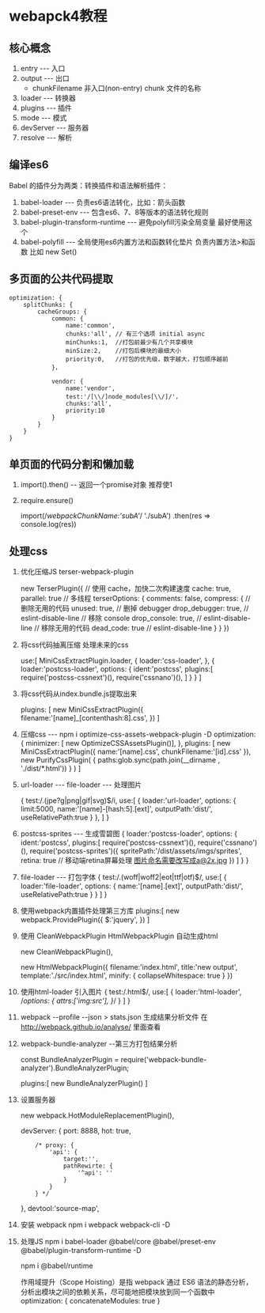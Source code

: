 # webapck4教程

## 核心概念

1. entry     --- 入口
2. output    --- 出口
   * chunkFilename 非入口(non-entry) chunk 文件的名称
3. loader    --- 转换器
4. plugins   --- 插件
5. mode      --- 模式
6. devServer --- 服务器
7. resolve   --- 解析

## 编译es6

 Babel 的插件分为两类：转换插件和语法解析插件：

 1. babel-loader        ---         负责es6语法转化，比如：箭头函数
 2. babel-preset-env    ---         包含es6、7、8等版本的语法转化规则
 3. babel-plugin-transform-runtime --- 避免polyfill污染全局变量 最好使用这个
 4. babel-polyfill      ---         全局使用es6内置方法和函数转化垫片 负责内置方法>和函数 比如 new Set()

## 多页面的公共代码提取

    optimization: {
        splitChunks: {
            cacheGroups: {
                common: {
                    name:'common',
                    chunks:'all', // 有三个选项 initial async
                    minChunks:1,  //打包前最少有几个共享模块
                    minSize:2,    //打包后模块的最细大小
                    priority:0,   //打包的优先级，数字越大，打包顺序越前
                }，

                vendor: {
                    name:'vendor',
                    test:'/[\\/]node_modules[\\/]/'，
                    chunks:'all',
                    priority:10
                }
            }
        }
    }

## 单页面的代码分割和懒加载

1. import().then()      --  返回一个promise对象  推荐使1
2. require.ensure()

    import(/*webpackChunkName:'subA'*/ './subA')
    .then(res => console.log(res))

## 处理css

1. 优化压缩JS terser-webpack-plugin

    new TerserPlugin({
    // 使用 cache，加快二次构建速度
        cache: true,
        parallel: true   // 多线程
        terserOptions: {
            comments: false,
            compress: {
                // 删除无用的代码
                unused: true,
                // 删掉 debugger
                drop_debugger: true, // eslint-disable-line
                // 移除 console
                drop_console: true, // eslint-disable-line
                // 移除无用的代码
                dead_code: true // eslint-disable-line
            }
        }
    })
2. 将css代码抽离压缩 处理未来的css

    use:[
        MiniCssExtractPlugin.loader,
        {
            loader:'css-loader',
        },
        {
            loader:'postcss-loader',
            options: {
                ident:'postcss',
                plugins:[
                    require('postcss-cssnext')(),
                    require('cssnano')(),
                ]
            }
        }
    ]

3. 将css代码从index.bundle.js提取出来

    plugins: [
            new MiniCssExtractPlugin({
                filename:'[name]_[contenthash:8].css',
            })
        ]

4. 压缩css  ---    npm i optimize-css-assets-webpack-plugin -D
    optimization: {
        minimizer: [ new OptimizeCSSAssetsPlugin()],
    },
    plugins: [
            new MiniCssExtractPlugin({
                name:'[name].css',
                chunkFilename:'[id].css'
            }),
            new PurifyCssPlugin(
                {
                    paths:glob.sync(path.join(__dirname , './dist/*.html'))
                }
            )
        ]

5. url-loader  --- file-loader  --- 处理图片

    {
        test:/\.(jpe?g|png|gif|svg)$/i,
        use:[
            {
                loader:'url-loader',
                options: {
                    limit:5000,
                    name:'[name]-[hash:5].[ext]',
                    outputPath:'dist/',
                    useRelativePath:true
                }
            },
        ]
    }

6. postcss-sprites  ---   生成雪碧图
    {
        loader:'postcss-loader',
        options: {
            ident:'postcss',
            plugins:[
                require('postcss-cssnext')(),
                require('cssnano')(),
                require('postcss-sprites')({
                    spritePath:'/dist/assets/imgs/sprites',
                    retina: true  // 移动端retina屏幕处理 图片命名需要改写成a@2x.jpg
                })
            ]
        }
    }

7. file-loader --- 打包字体
    {
        test:/\.(woff|woff2|eot|ttf|otf)$/,
        use:[
            {
                loader:'file-loader',
                options: {
                    name:'[name].[ext]',
                    outputPath:'dist/',
                    useRelativePath:true
                }
            }
        ]
    }

8. 使用webpack内置插件处理第三方库
    plugins:[
        new webpack.ProvidePlugin({
                $:'jquery',
            })
    ]

9. 使用 CleanWebpackPlugin HtmlWebpackPlugin 自动生成html

    new CleanWebpackPlugin(),

    new HtmlWebpackPlugin({
                filename:'index.html',
                title:'new output',
                template:'./src/index.html',
                minify: {
                    collapseWhitespace: true
                }
            })

10. 使用html-loader 引入图片
    {
        test:/\.html$/,
        use:[
            {
                loader:'html-loader',
                /*options: {
                    attrs:['img:src'],
}*/
            }
        ]
    }

11. webpack --profile --json > stats.json 生成结果分析文件
     在 <http://webpack.github.io/analyse/> 里面查看

12. webpack-bundle-analyzer  --第三方打包结果分析

    const BundleAnalyzerPlugin = require('webpack-bundle-analyzer').BundleAnalyzerPlugin;

    plugins:[
        new BundleAnalyzerPlugin()
    ]
13. 设置服务器

    new webpack.HotModuleReplacementPlugin(),

    devServer: {
            port: 8888,
            hot: true,

            /* proxy: {
                'api': {
                    target:'',
                    pathRewirte: {
                        '^api': ''
                    }
                }
            } */
    },
    devtool:'source-map',

14. 安装 webpack
    npm i webpack webpack-cli -D

15. 处理JS
    npm i babel-loader @babel/core @babel/preset-env @babel/plugin-transform-runtime -D

    npm i @babel/runtime

    作用域提升（Scope Hoisting）是指 webpack 通过 ES6 语法的静态分析，分析出模块之间的依赖关系，尽可能地把模块放到同一个函数中
     optimization: {
        concatenateModules: true
    }
